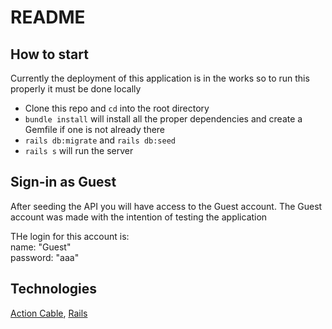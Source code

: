 # README

## How to start

Currently the deployment of this application is in the works so to run this properly it must be done locally

- Clone this repo and `cd` into the root directory
- `bundle install` will install all the proper dependencies and create a Gemfile if one is not already there
- `rails db:migrate` and `rails db:seed`
- `rails s` will run the server

## Sign-in as Guest

After seeding the API you will have access to the Guest account. The Guest account was made with the intention of testing the application  

THe login for this account is:  
name: "Guest"  
password: "aaa"

## Technologies

[Action Cable](https://guides.rubyonrails.org/action_cable_overview.html), 
[Rails](https://guides.rubyonrails.org/index.html)


